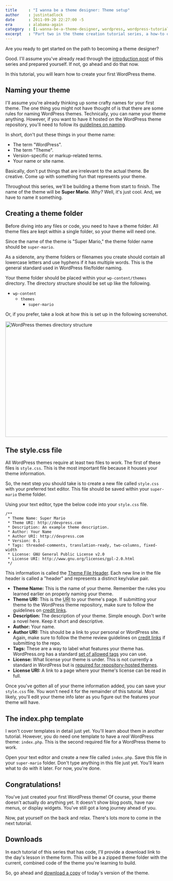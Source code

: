 ```yaml
---
title     : "I wanna be a theme designer: Theme setup"
author    : justintadlock
date      : 2011-09-20 22:27:00 -5
era       : alabama-again
category  : [i-wanna-be-a-theme-designer, wordpress, wordpress-tutorials]
excerpt   : "Part two in the theme creation tutorial series, a how-to on setting up and creating your first WordPress theme."
---
```


Are you ready to get started on the path to becoming a theme designer?

Good.  I'll assume you've already read through the <a href="http://justintadlock.com/archives/2011/09/15/i-wanna-be-a-theme-designer-intro" title="I wanna be a theme designer: Intro">introduction post</a> of this series and prepared yourself.  If not, go ahead and do that now.

In this tutorial, you will learn how to create your first WordPress theme.

<h2>Naming your theme</h2>

I'll assume you're already thinking up some crafty names for your first theme.  The one thing you might not have thought of is that there are some rules for naming WordPress themes.  Technically, you can name your theme anything.  However, if you want to have it hosted on the WordPress theme repository, you'll need to follow its <a href="http://codex.wordpress.org/Theme_Review#Theme_Name" title="Theme Review Guidelines: Theme Name">guidelines on naming</a>.

In short, don't put these things in your theme name:

<ul>
	<li>The term "WordPress".</li>
	<li>The term "Theme".</li>
	<li>Version-specific or markup-related terms.</li>
	<li>Your name or site name.</li>
</ul>

Basically, don't put things that are irrelevant to the actual theme.  Be creative.  Come up with something fun that represents your theme.

Throughout this series, we'll be building a theme from start to finish.  The name of the theme will be <strong>Super Mario</strong>.  <em>Why?</em>  Well, it's just cool.  And, we have to name it something.

<h2>Creating a theme folder</h2>

Before diving into any files or code, you need to have a theme folder.  All theme files are kept within a single folder, so your theme will need one.

Since the name of the theme is "Super Mario," the theme folder name should be <code>super-mario</code>.

<p class="note">As a sidenote, any theme folders or filenames you create should contain all lowercase letters and use hyphens if it has multiple words.  This is the general standard used in WordPress file/folder naming.</p>

Your theme folder should be placed within your <code>wp-content/themes</code> directory.  The directory structure should be set up like the following.

<ul>
	<li><code>wp-content</code>
		<ul>
		<li><code>themes</code>
			<ul>
			<li><code>super-mario</code></li>
			</ul>
		</li>
		</ul>
	</li>
</ul>

Or, if you prefer, take a look at how this is set up in the following screenshot.

<img src="http://justintadlock.com/blog/wp-content/uploads/2011/09/wp-themes-folder-structure.png" alt="WordPress themes directory structure" title="WordPress theme folder" width="600" height="359" class="aligncenter size-full wp-image-3940" />

<h2>The style.css file</h2>

All WordPress themes require at least two files to work.  The first of these files is <code>style.css</code>.  This is the most important file because it houses your theme information.

So, the next step you should take is to create a new file called <code>style.css</code> with your preferred text editor.  This file should be saved within your <code>super-mario</code> theme folder.

Using your text editor, type the below code into your <code>style.css</code> file.

```
/**
 * Theme Name: Super Mario
 * Theme URI: http://devpress.com
 * Description: An example theme description.
 * Author: Your Name
 * Author URI: http://devpress.com
 * Version: 0.1
 * Tags: threaded-comments, translation-ready, two-columns, fixed-width
 * License: GNU General Public License v2.0
 * License URI: http://www.gnu.org/licenses/gpl-2.0.html
 */
```

This information is called the <a href="http://codex.wordpress.org/File_Header#Theme_File_Header_Example" title="WordPress Codex: Theme File Header">Theme File Header</a>.  Each new line in the file header is called a "header" and represents a distinct key/value pair.

<ul>
	<li><strong>Theme Name:</strong>  This is the name of your theme.  Remember the rules you learned earlier on properly naming your theme.</li>
	<li><strong>Theme URI:</strong>  This is the <abbr title="Uniform Resource Indicator">URI</abbr> to your theme's page.  If submitting your theme to the WordPress theme repository, make sure to follow the guidelines on <a href="http://codex.wordpress.org/Theme_Review#Credit_Links" title="Theme Review: Credit Links">credit links</a>.</li>
	<li><strong>Description:</strong>  The description of your theme.  Simple enough.  Don't write a novel here.  Keep it short and descriptive.</li>
	<li><strong>Author:</strong>  Your name.</li>
	<li><strong>Author URI:</strong>  This should be a link to your personal or WordPress site.  Again, make sure to follow the theme review guidelines on <a href="http://codex.wordpress.org/Theme_Review#Credit_Links" title="Theme Review: Credit Links">credit links</a> if submitting to the repo.</li>
	<li><strong>Tags:</strong>  These are a way to label what features your theme has.  WordPress.org has a standard <a href="http://wordpress.org/extend/themes/about/" title="WordPress Theme Repository: About">set of allowed tags</a> you can use.</li>
	<li><strong>License:</strong>  What license your theme is under.  This is not currently a standard in WordPress but is <a href="http://codex.wordpress.org/Theme_Review#Licensing" title="Theme Review: Licensing">required for repository-hosted themes</a>.</li>
	<li><strong>License URI:</strong>  A link to a page where your theme's license can be read in full.</li>
</ul>

Once you've gotten all of your theme information added, you can save your <code>style.css</code> file.  You won't need it for the remainder of this tutorial.  Most likely, you'll edit your theme info later as you figure out the features your theme will have.

<h2>The index.php template</h2>

I won't cover templates in detail just yet.  You'll learn about them in another tutorial.  However, you do need one template to have a <em>real</em> WordPress theme:  <code>index.php</code>.  This is the second required file for a WordPress theme to work.

Open your text editor and create a new file called <code>index.php</code>.  Save this file in your <code>super-mario</code> folder.  Don't type anything in this file just yet.  You'll learn what to do with it later.  For now, you're done.

<h2>Congratulations!</h2>

You've just created your first WordPress theme!  Of course, your theme doesn't actually do anything yet.  It doesn't show blog posts, have nav menus, or display widgets.  You've still got a long journey ahead of you.

Now, pat yourself on the back and relax.  There's lots more to come in the next tutorial.

<h2>Downloads</h2>

In each tutorial of this series that has code, I'll provide a download link to the day's lesson in theme form.  This will be a a zipped theme folder with the current, combined code of the theme you're learning to build.

So, go ahead and <a href="http://justintadlock.com/blog/wp-content/uploads/2011/09/super-mario-02.zip" title="Super Mario 02">download a copy</a> of today's version of the theme.
